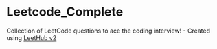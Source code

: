 # Leetcode_Complete
Collection of LeetCode questions to ace the coding interview! - Created using [LeetHub v2](https://github.com/arunbhardwaj/LeetHub-2.0)
